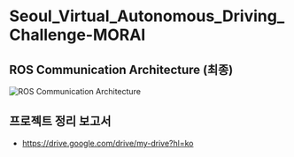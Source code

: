 # Seoul_Virtual_Autonomous_Driving_Challenge-MORAI

## ROS Communication Architecture (최종)

![ROS Communication Architecture](https://github.com/user-attachments/assets/87f16787-e961-4507-a646-49955773d056)

 
## 프로젝트 정리 보고서
- https://drive.google.com/drive/my-drive?hl=ko
